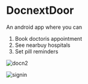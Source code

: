 # DocnextDoor
An android app where you can  
1) Book doctoris appointment 
2) See nearbuy hospitals 
3) Set pill reminders




![docn2](https://user-images.githubusercontent.com/85542048/224346304-5ab79ae9-8b99-4c20-b930-4734be77783f.jpg)

![signin](https://user-images.githubusercontent.com/85542048/224346522-04a10f06-da77-4d96-94c3-c2328abd6990.jpg)
